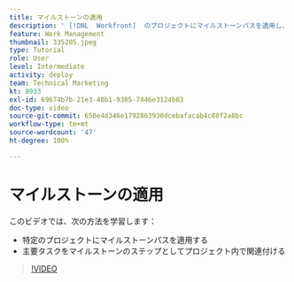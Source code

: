 ```yaml
---
title: マイルストーンの適用
description: ' [!DNL  Workfront]  のプロジェクトにマイルストーンパスを適用し、主要タスクをマイルストーンのステップとしてプロジェクト内で関連付ける方法を説明します。'
feature: Work Management
thumbnail: 335205.jpeg
type: Tutorial
role: User
level: Intermediate
activity: deploy
team: Technical Marketing
kt: 8933
exl-id: 69674b7b-21e3-48b1-9385-7446e3124b83
doc-type: video
source-git-commit: 650e4d346e1792863930dcebafacab4c88f2a8bc
workflow-type: tm+mt
source-wordcount: '47'
ht-degree: 100%

---
```


# マイルストーンの適用

このビデオでは、次の方法を学習します：

* 特定のプロジェクトにマイルストーンパスを適用する
* 主要タスクをマイルストーンのステップとしてプロジェクト内で関連付ける

>[!VIDEO](https://video.tv.adobe.com/v/335205/?quality=12&learn=on)
